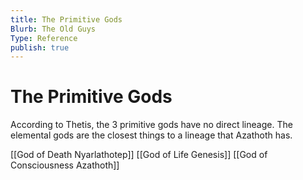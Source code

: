 ```yaml
---
title: The Primitive Gods
Blurb: The Old Guys
Type: Reference
publish: true
---
```


# The Primitive Gods

According to Thetis, the 3 primitive gods have no direct lineage. The elemental gods are the closest things to a lineage that Azathoth has.

[[God of Death Nyarlathotep]]
[[God of Life Genesis]]
[[God of Consciousness Azathoth]]
